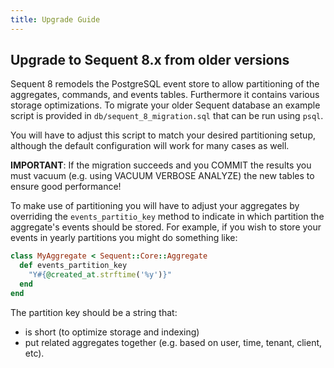 ```yaml
---
title: Upgrade Guide
---
```


## Upgrade to Sequent 8.x from older versions

Sequent 8 remodels the PostgreSQL event store to allow partitioning of
the aggregates, commands, and events tables. Furthermore it contains
various storage optimizations. To migrate your older Sequent database
an example script is provided in `db/sequent_8_migration.sql` that can
be run using `psql`.

You will have to adjust this script to match your desired partitioning
setup, although the default configuration will work for many cases as
well.

**IMPORTANT**: If the migration succeeds and you COMMIT the results
you must vacuum (e.g. using VACUUM VERBOSE ANALYZE) the new tables to
ensure good performance!

To make use of partitioning you will have to adjust your aggregates by
overriding the `events_partitio_key` method to indicate in which
partition the aggregate's events should be stored. For example, if you
wish to store your events in yearly partitions you might do something
like:

```ruby
class MyAggregate < Sequent::Core::Aggregate
  def events_partition_key
    "Y#{@created_at.strftime('%y')}"
  end
end
```

The partition key should be a string that:

- is short (to optimize storage and indexing)
- put related aggregates together (e.g. based on user, time, tenant,
  client, etc).
